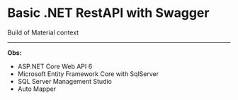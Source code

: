 # Basic .NET RestAPI with Swagger

  Build of Material context

----

**Obs:**
  * ASP.NET Core Web API 6
  * Microsoft Entity Framework Core with SqlServer
  * SQL Server Management Studio
  * Auto Mapper

